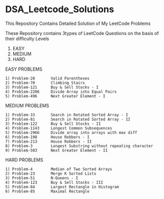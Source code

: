 # DSA_Leetcode_Solutions
This Repository Contains Detailed Solution of My LeetCode Problems

These Repository contains 3types of LeetCode Questions on the basis of their difficulty Levels
1) EASY 
2) MEDIUM
3) HARD

EASY PROBLEMS

	1) Problem-20  		Valid Parentheses
	2) Problem-70  		Climbing Stairs
 	3) Problem-121  	Buy & Sell Stocks - I
  	4) Problem-2206 	Divide Array into Equal Pairs
   	5) Problem-496		Next Greater Element - I
   
MEDIUM PROBLEMS

	1) Problem-33		Search in Rotated Sorted Array - I
 	2) Problem-81		Search in Rotated Sorted Array - II
  	3) Problem-122 		Buy & Sell Stocks - II
   	4) Problem-1143		Longest Common Subsequences
	5) Problem-2966		Divide array into arrays with max diff
 	6) Problem-198		House Robbers - I
  	7) Problem-213		House Robbers - II
   	8) Problem-3		Longest Substring without repeating character
	9) Problem-503		Next Greater Element - II

HARD PROBLEMS

	1) Problem-4 		Median of Two Sorted Arrays
 	2) Problem-23		Merge K Sorted Lists
  	3) Problem-51 		N-Queens - I
   	4) Problem-123		Buy & Sell Stocks - III
	5) Problem-84		Largest Rectangle in Histogram
	6) Problem-85		Maximal Rectangle
